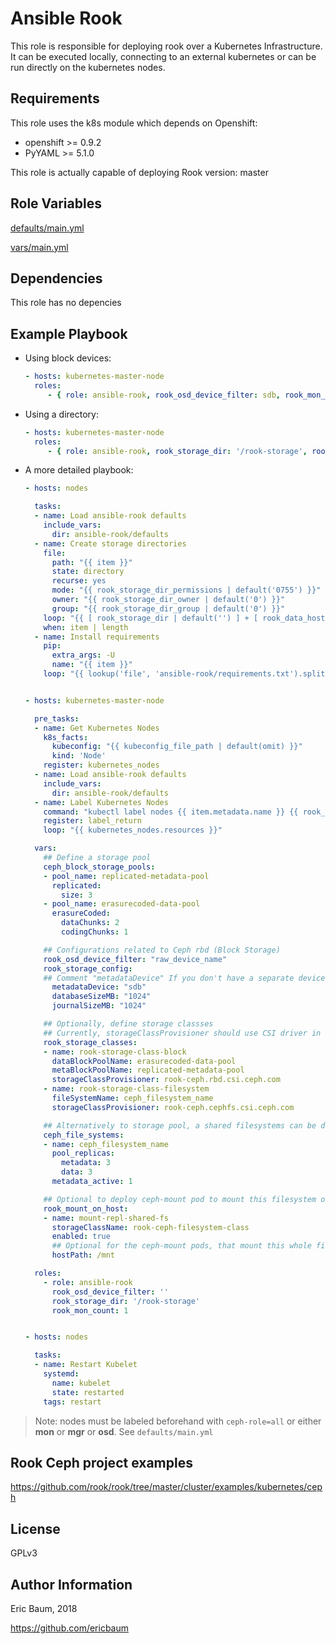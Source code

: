 Ansible Rook
=========

This role is responsible for deploying rook over a
Kubernetes Infrastructure. It can be executed locally,
connecting to an external kubernetes or can be run directly
on the kubernetes nodes.

Requirements
------------

This role uses the k8s module which depends on Openshift:

* openshift >= 0.9.2
* PyYAML >= 5.1.0

This role is actually capable of deploying Rook version: master

Role Variables
--------------

[defaults/main.yml](defaults/main.yml)

[vars/main.yml](vars/main.yml)

Dependencies
------------

This role has no depencies

Example Playbook
----------------
- Using block devices:
    ```yaml
    - hosts: kubernetes-master-node
      roles:
         - { role: ansible-rook, rook_osd_device_filter: sdb, rook_mon_count: 1 }
    ```
- Using a directory:
    ```yaml
    - hosts: kubernetes-master-node
      roles:
         - { role: ansible-rook, rook_storage_dir: '/rook-storage', rook_mon_count: 3 }
    ```
- A more detailed playbook:
    ```yaml
    - hosts: nodes

      tasks:
      - name: Load ansible-rook defaults
        include_vars:
          dir: ansible-rook/defaults
      - name: Create storage directories
        file:
          path: "{{ item }}"
          state: directory
          recurse: yes
          mode: "{{ rook_storage_dir_permissions | default('0755') }}"
          owner: "{{ rook_storage_dir_owner | default('0') }}"
          group: "{{ rook_storage_dir_group | default('0') }}"
        loop: "{{ [ rook_storage_dir | default('') ] + [ rook_data_host_path | default('') ] }}"
        when: item | length
      - name: Install requirements
        pip:
          extra_args: -U
          name: "{{ item }}"
        loop: "{{ lookup('file', 'ansible-rook/requirements.txt').splitlines() }}"


    - hosts: kubernetes-master-node

      pre_tasks:
      - name: Get Kubernetes Nodes
        k8s_facts:
          kubeconfig: "{{ kubeconfig_file_path | default(omit) }}"
          kind: 'Node'
        register: kubernetes_nodes
      - name: Load ansible-rook defaults
        include_vars:
          dir: ansible-rook/defaults
      - name: Label Kubernetes Nodes
        command: "kubectl label nodes {{ item.metadata.name }} {{ rook_node_label_key }}={{ rook_node_label_all }} --overwrite=true"
        register: label_return
        loop: "{{ kubernetes_nodes.resources }}"

      vars:
        ## Define a storage pool
        ceph_block_storage_pools:
        - pool_name: replicated-metadata-pool
          replicated:
            size: 3
        - pool_name: erasurecoded-data-pool
          erasureCoded:
            dataChunks: 2
            codingChunks: 1

        ## Configurations related to Ceph rbd (Block Storage)
        rook_osd_device_filter: "raw_device_name"
        rook_storage_config:
        ## Comment "metadataDevice" If you don't have a separate device for metadata
          metadataDevice: "sdb"
          databaseSizeMB: "1024"
          journalSizeMB: "1024"

        ## Optionally, define storage classses
        ## Currently, storageClassProvisioner should use CSI driver in favor of Flex driver (https://github.com/rook/rook/blob/master/Documentation/ceph-filesystem.md#provision-storage)
        rook_storage_classes:
        - name: rook-storage-class-block
          dataBlockPoolName: erasurecoded-data-pool
          metaBlockPoolName: replicated-metadata-pool
          storageClassProvisioner: rook-ceph.rbd.csi.ceph.com
        - name: rook-storage-class-filesystem
          fileSystemName: ceph_filesystem_name
          storageClassProvisioner: rook-ceph.cephfs.csi.ceph.com

        ## Alternatively to storage pool, a shared filesystems can be defined:
        ceph_file_systems:
        - name: ceph_filesystem_name
          pool_replicas:
            metadata: 3
            data: 3
          metadata_active: 1

        ## Optional to deploy ceph-mount pod to mount this filesystem on the host as well
        rook_mount_on_host:
        - name: mount-repl-shared-fs
          storageClassName: rook-ceph-filesystem-class
          enabled: true
          ## Optional for the ceph-mount pods, that mount this whole filesystem on the host
          hostPath: /mnt

      roles:
        - role: ansible-rook
          rook_osd_device_filter: ''
          rook_storage_dir: '/rook-storage'
          rook_mon_count: 1


    - hosts: nodes

      tasks:
      - name: Restart Kubelet
        systemd:
          name: kubelet
          state: restarted
        tags: restart
    ```

> Note: nodes must be labeled beforehand with `ceph-role=all` or either **mon** or **mgr** or **osd**.
> See `defaults/main.yml`

Rook Ceph project examples
-------
https://github.com/rook/rook/tree/master/cluster/examples/kubernetes/ceph

License
-------

GPLv3

Author Information
------------------

Eric Baum, 2018

https://github.com/ericbaum
